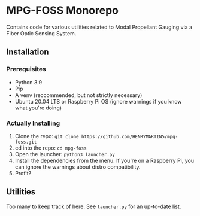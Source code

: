 # MPG-FOSS Monorepo

Contains code for various utilities related to Modal Propellant Gauging via a Fiber Optic Sensing System.

## Installation

### Prerequisites

- Python 3.9
- Pip
- A venv (reccommended, but not strictly necessary)
- Ubuntu 20.04 LTS or Raspberry Pi OS (ignore warnings if you know what you're doing)

### Actually Installing

1. Clone the repo: `git clone https://github.com/HENRYMARTIN5/mpg-foss.git`
2. cd into the repo: `cd mpg-foss`
3. Open the launcher: `python3 launcher.py`
4. Install the dependencies from the menu. If you're on a Raspberry Pi, you can ignore the warnings about distro compatibility.
5. Profit?

## Utilities

Too many to keep track of here. See `launcher.py` for an up-to-date list.